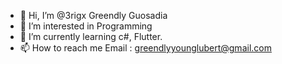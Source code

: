 - 👋 Hi, I’m @3rigx Greendly Guosadia
- 👀 I’m interested in Programming
- 🌱 I’m currently learning c#, Flutter.
- 📫 How to reach me Email : greendlyyounglubert@gmail.com

<!---
3rigx/3rigx is a ✨ special ✨ repository because its `README.md` (this file) appears on your GitHub profile.
You can click the Preview link to take a look at your changes.
--->
